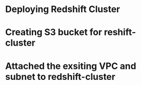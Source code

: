 # Deploying Redshift Cluster 
# Creating S3 bucket for reshift-cluster
# Attached the exsiting VPC and subnet to redshift-cluster
